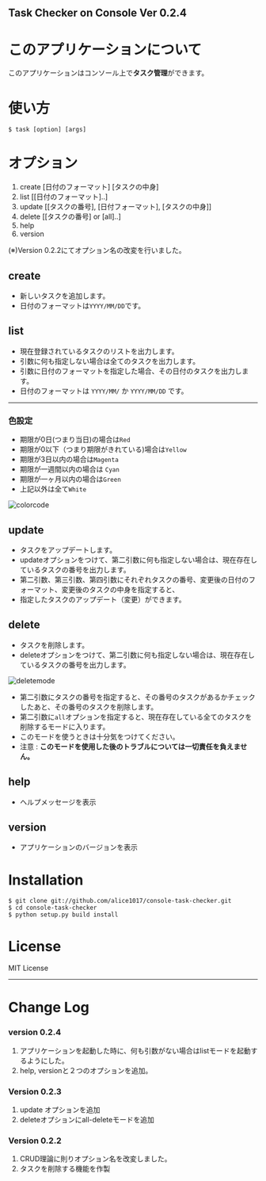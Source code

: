 Task Checker on Console Ver 0.2.4
---

# このアプリケーションについて
このアプリケーションはコンソール上で**タスク管理**ができます。  

# 使い方
    $ task [option] [args]

# オプション
1. create [日付のフォーマット] [タスクの中身]  
2. list [[日付のフォーマット]..]
3. update [[タスクの番号], [日付フォーマット], [タスクの中身]]
4. delete [[タスクの番号] or [all]..]
5. help
6. version

(※)Version 0.2.2にてオプション名の改変を行いました。  


## create
* 新しいタスクを追加します。  
* 日付のフォーマットは`YYYY/MM/DD`です。  

## list
* 現在登録されているタスクのリストを出力します。  
* 引数に何も指定しない場合は全てのタスクを出力します。  
* 引数に日付のフォーマットを指定した場合、その日付のタスクを出力します。  
* 日付のフォーマットは `YYYY/MM/` か `YYYY/MM/DD` です。  

- - - 

### 色設定
* 期限が0日(つまり当日)の場合は`Red`
* 期限が0以下（つまり期限がきれている)場合は`Yellow`
* 期限が3日以内の場合は`Magenta`
* 期限が一週間以内の場合は `Cyan`
* 期限が一ヶ月以内の場合は`Green`
* 上記以外は全て`White`


![colorcode](https://img.skitch.com/20120318-bayfhndxu9bit8ikqthm6hxk97.png)


## update
* タスクをアップデートします。
* updateオプションをつけて、第二引数に何も指定しない場合は、現在存在しているタスクの番号を出力します。
* 第二引数、第三引数、第四引数にそれぞれタスクの番号、変更後の日付のフォーマット、変更後のタスクの中身を指定すると、
* 指定したタスクのアップデート（変更）ができます。


## delete
* タスクを削除します。
* deleteオプションをつけて、第二引数に何も指定しない場合は、現在存在しているタスクの番号を出力します。

![deletemode](https://img.skitch.com/20120321-psbcf99krcbpq1kf3cn5mtcigw.png)

* 第二引数にタスクの番号を指定すると、その番号のタスクがあるかチェックしたあと、その番号のタスクを削除します。
* 第二引数に`all`オプションを指定すると、現在存在している全てのタスクを削除するモードに入ります。
* このモードを使うときは十分気をつけてください。
* 注意 : **このモードを使用した後のトラブルについては一切責任を負えません。**

## help
* ヘルプメッセージを表示

## version
* アプリケーションのバージョンを表示


# Installation

    $ git clone git://github.com/alice1017/console-task-checker.git
	$ cd console-task-checker
	$ python setup.py build install



# License
MIT License  


- - - 

# Change Log
### version 0.2.4
1. アプリケーションを起動した時に、何も引数がない場合はlistモードを起動するようにした。
2. help, versionと２つのオプションを追加。

### Version 0.2.3
1. update オプションを追加
2. deleteオプションにall-deleteモードを追加

### Version 0.2.2
1. CRUD理論に則りオプション名を改変しました。
2. タスクを削除する機能を作製
